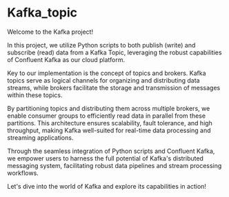 # Kafka_topic

Welcome to the Kafka project!

In this project, we utilize Python scripts to both publish (write) and subscribe (read) data from a Kafka Topic, leveraging the robust capabilities of Confluent Kafka as our cloud platform.

Key to our implementation is the concept of topics and brokers. Kafka topics serve as logical channels for organizing and distributing data streams, while brokers facilitate the storage and transmission of messages within these topics.

By partitioning topics and distributing them across multiple brokers, we enable consumer groups to efficiently read data in parallel from these partitions. This architecture ensures scalability, fault tolerance, and high throughput, making Kafka well-suited for real-time data processing and streaming applications.

Through the seamless integration of Python scripts and Confluent Kafka, we empower users to harness the full potential of Kafka's distributed messaging system, facilitating robust data pipelines and stream processing workflows.

Let's dive into the world of Kafka and explore its capabilities in action!
